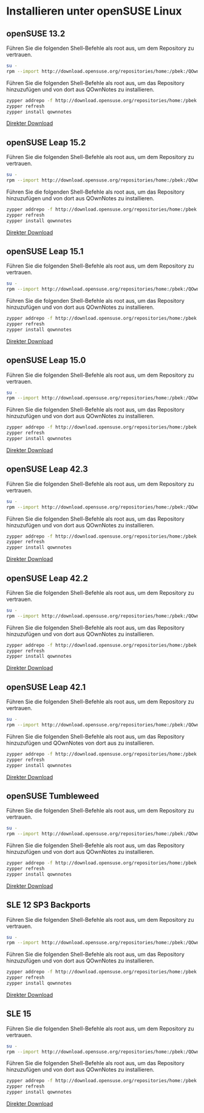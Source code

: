 # Installieren unter openSUSE Linux

<installation-opensuse/>

<!-- <Content :page-key="getPageKey($site.pages, '/installation/ubuntu.md')" /> -->

## openSUSE 13.2

Führen Sie die folgenden Shell-Befehle als root aus, um dem Repository zu vertrauen.

```bash
su -
rpm --import http://download.opensuse.org/repositories/home:/pbek:/QOwnNotes/openSUSE_13.2/repodata/repomd.xml.key
```

Führen Sie die folgenden Shell-Befehle als root aus, um das Repository hinzuzufügen und von dort aus QOwnNotes zu installieren.

```bash
zypper addrepo -f http://download.opensuse.org/repositories/home:/pbek:/QOwnNotes/openSUSE_13.2/home:pbek:QOwnNotes.repo
zypper refresh
zypper install qownnotes
```
[Direkter Download](https://build.opensuse.org/package/binaries/home:pbek:QOwnNotes/desktop/openSUSE_13.2)

## openSUSE Leap 15.2

Führen Sie die folgenden Shell-Befehle als root aus, um dem Repository zu vertrauen.

```bash
su -
rpm --import http://download.opensuse.org/repositories/home:/pbek:/QOwnNotes/openSUSE_Leap_15.2/repodata/repomd.xml.key
```

Führen Sie die folgenden Shell-Befehle als root aus, um das Repository hinzuzufügen und von dort aus QOwnNotes zu installieren.

```bash
zypper addrepo -f http://download.opensuse.org/repositories/home:/pbek:/QOwnNotes/openSUSE_Leap_15.2/home:pbek:QOwnNotes.repo
zypper refresh
zypper install qownnotes
```

[Direkter Download](https://build.opensuse.org/package/binaries/home:pbek:QOwnNotes/desktop/openSUSE_Leap_15.2)

## openSUSE Leap 15.1

Führen Sie die folgenden Shell-Befehle als root aus, um dem Repository zu vertrauen.

```bash
su -
rpm --import http://download.opensuse.org/repositories/home:/pbek:/QOwnNotes/openSUSE_Leap_15.1/repodata/repomd.xml.key
```

Führen Sie die folgenden Shell-Befehle als root aus, um das Repository hinzuzufügen und von dort aus QOwnNotes zu installieren.

```bash
zypper addrepo -f http://download.opensuse.org/repositories/home:/pbek:/QOwnNotes/openSUSE_Leap_15.1/home:pbek:QOwnNotes.repo
zypper refresh
zypper install qownnotes
```

[Direkter Download](https://build.opensuse.org/package/binaries/home:pbek:QOwnNotes/desktop/openSUSE_Leap_15.1)

## openSUSE Leap 15.0

Führen Sie die folgenden Shell-Befehle als root aus, um dem Repository zu vertrauen.

```bash
su -
rpm --import http://download.opensuse.org/repositories/home:/pbek:/QOwnNotes/openSUSE_Leap_15.0/repodata/repomd.xml.key
```

Führen Sie die folgenden Shell-Befehle als root aus, um das Repository hinzuzufügen und von dort aus QOwnNotes zu installieren.

```bash
zypper addrepo -f http://download.opensuse.org/repositories/home:/pbek:/QOwnNotes/openSUSE_Leap_15.0/home:pbek:QOwnNotes.repo
zypper refresh
zypper install qownnotes
```
[Direkter Download](https://build.opensuse.org/package/binaries/home:pbek:QOwnNotes/desktop/openSUSE_Leap_15.0)

## openSUSE Leap 42.3

Führen Sie die folgenden Shell-Befehle als root aus, um dem Repository zu vertrauen.

```bash
su -
rpm --import http://download.opensuse.org/repositories/home:/pbek:/QOwnNotes/openSUSE_Leap_42.3/repodata/repomd.xml.key
```

Führen Sie die folgenden Shell-Befehle als root aus, um das Repository hinzuzufügen und von dort aus QOwnNotes zu installieren.

```bash
zypper addrepo -f http://download.opensuse.org/repositories/home:/pbek:/QOwnNotes/openSUSE_Leap_42.3/home:pbek:QOwnNotes.repo
zypper refresh
zypper install qownnotes
```

[Direkter Download](https://build.opensuse.org/package/binaries/home:pbek:QOwnNotes/desktop/openSUSE_Leap_42.3)

## openSUSE Leap 42.2

Führen Sie die folgenden Shell-Befehle als root aus, um dem Repository zu vertrauen.

```bash
su -
rpm --import http://download.opensuse.org/repositories/home:/pbek:/QOwnNotes/openSUSE_Leap_42.2/repodata/repomd.xml.key
```

Führen Sie die folgenden Shell-Befehle als root aus, um das Repository hinzuzufügen und von dort aus QOwnNotes zu installieren.

```bash
zypper addrepo -f http://download.opensuse.org/repositories/home:/pbek:/QOwnNotes/openSUSE_Leap_42.2/home:pbek:QOwnNotes.repo
zypper refresh
zypper install qownnotes
```

[Direkter Download](https://build.opensuse.org/package/binaries/home:pbek:QOwnNotes/desktop/openSUSE_Leap_42.2)

## openSUSE Leap 42.1

Führen Sie die folgenden Shell-Befehle als root aus, um dem Repository zu vertrauen.

```bash
su -
rpm --import http://download.opensuse.org/repositories/home:/pbek:/QOwnNotes/openSUSE_Leap_42.1/repodata/repomd.xml.key
```

Führen Sie die folgenden Shell-Befehle als root aus, um das Repository hinzuzufügen und QOwnNotes von dort aus zu installieren.

```bash
zypper addrepo -f http://download.opensuse.org/repositories/home:/pbek:/QOwnNotes/openSUSE_Leap_42.1/home:pbek:QOwnNotes.repo
zypper refresh
zypper install qownnotes
```

[Direkter Download](https://build.opensuse.org/package/binaries/home:pbek:QOwnNotes/desktop/openSUSE_Leap_42.1)

## openSUSE Tumbleweed

Führen Sie die folgenden Shell-Befehle als root aus, um dem Repository zu vertrauen.

```bash
su -
rpm --import http://download.opensuse.org/repositories/home:/pbek:/QOwnNotes/openSUSE_Tumbleweed/repodata/repomd.xml.key
```

Führen Sie die folgenden Shell-Befehle als root aus, um das Repository hinzuzufügen und von dort aus QOwnNotes zu installieren.

```bash
zypper addrepo -f http://download.opensuse.org/repositories/home:/pbek:/QOwnNotes/openSUSE_Tumbleweed/home:pbek:QOwnNotes.repo
zypper refresh
zypper install qownnotes
```

[Direkter Download](https://build.opensuse.org/package/binaries/home:pbek:QOwnNotes/desktop/openSUSE_Tumbleweed)


## SLE 12 SP3 Backports

Führen Sie die folgenden Shell-Befehle als root aus, um dem Repository zu vertrauen.

```bash
su -
rpm --import http://download.opensuse.org/repositories/home:/pbek:/QOwnNotes/SLE_12_SP3_Backports/repodata/repomd.xml.key
```

Führen Sie die folgenden Shell-Befehle als root aus, um das Repository hinzuzufügen und von dort aus QOwnNotes zu installieren.

```bash
zypper addrepo -f http://download.opensuse.org/repositories/home:/pbek:/QOwnNotes/SLE_12_SP3_Backports/home:pbek:QOwnNotes.repo
zypper refresh
zypper install qownnotes
```

[Direkter Download](https://build.opensuse.org/package/binaries/home:pbek:QOwnNotes/desktop/SLE_12_SP3_Backports)

## SLE 15

Führen Sie die folgenden Shell-Befehle als root aus, um dem Repository zu vertrauen.

```bash
su -
rpm --import http://download.opensuse.org/repositories/home:/pbek:/QOwnNotes/SLE_15/repodata/repomd.xml.key
```

Führen Sie die folgenden Shell-Befehle als root aus, um das Repository hinzuzufügen und von dort aus QOwnNotes zu installieren.

```bash
zypper addrepo -f http://download.opensuse.org/repositories/home:/pbek:/QOwnNotes/SLE_15/home:pbek:QOwnNotes.repo
zypper refresh
zypper install qownnotes
```

[Direkter Download](https://build.opensuse.org/package/binaries/home:pbek:QOwnNotes/desktop/SLE_15)
